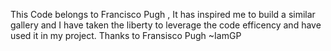 This Code belongs to Francisco Pugh , It has inspired me to build a similar gallery and I have taken the liberty to leverage the code efficency and have used it in my project.
Thanks to Fransisco Pugh
~IamGP 

